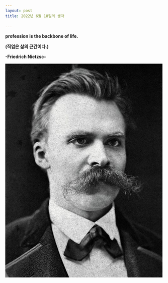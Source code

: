 ```yaml
---
layout: post
title: 2022년 6월 18일의 생각

---
```



**profession is the backbone of life.**

**(직업은 삶의 근간이다.)**

**-Friedrich Nietzsc-**

![Friedrich Nietzsc](https://github.com/hyebinyu1110/hyebinyu1110.github.io/blob/master/images/Friedrich%20Nietzsc.jpg)

